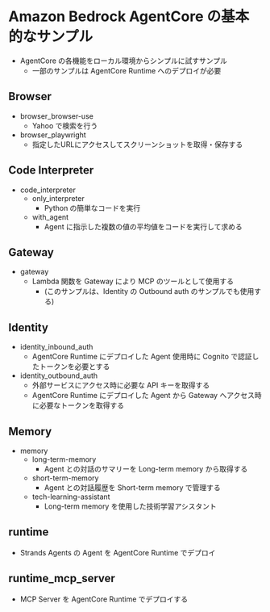 # Amazon Bedrock AgentCore の基本的なサンプル

* AgentCore の各機能をローカル環境からシンプルに試すサンプル
    - 一部のサンプルは AgentCore Runtime へのデプロイが必要

## Browser
* browser_browser-use
    - Yahoo で検索を行う
* browser_playwright
    - 指定したURLにアクセスしてスクリーンショットを取得・保存する

## Code Interpreter
* code_interpreter
    - only_interpreter
        - Python の簡単なコードを実行
    - with_agent
        - Agent に指示した複数の値の平均値をコードを実行して求める

## Gateway
* gateway
    - Lambda 関数を Gateway により MCP のツールとして使用する
        - (このサンプルは、Identity の Outbound auth のサンプルでも使用する)

## Identity
* identity_inbound_auth
    - AgentCore Runtime にデプロイした Agent 使用時に Cognito で認証したトークンを必要とする
* identity_outbound_auth
    - 外部サービスにアクセス時に必要な API キーを取得する
    - AgentCore Runtime にデプロイした Agent から Gateway へアクセス時に必要なトークンを取得する

## Memory
* memory
    - long-term-memory
        - Agent との対話のサマリーを Long-term memory から取得する
    - short-term-memory
        - Agent との対話履歴を Short-term memory で管理する
    - tech-learning-assistant
        - Long-term memory を使用した技術学習アシスタント

## runtime
* Strands Agents の Agent を AgentCore Runtime でデプロイ

## runtime_mcp_server
* MCP Server を AgentCore Runtime でデプロイする

